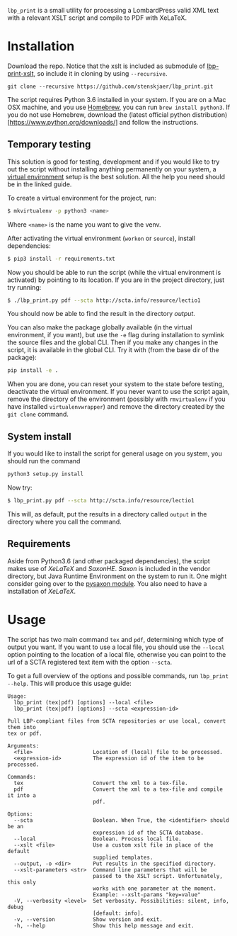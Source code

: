 `lbp_print` is a small utility for processing a LombardPress valid XML text with
a relevant XSLT script and compile to PDF with XeLaTeX.


# Installation

Download the repo. Notice that the xslt is included as submodule
of [lbp-print-xslt](https://github.com/lombardpress/lbp-print-xslt), so include
it in cloning by using `--recursive`.
```
git clone --recursive https://github.com/stenskjaer/lbp_print.git
```

The script requires Python 3.6 installed in your system. If you are on a Mac OSX
machine, and you use [Homebrew](https://brew.sh/), you can run `brew install
python3`. If you do not use Homebrew, download the (latest official python
distribution)[https://www.python.org/downloads/] and follow the instructions.

## Temporary testing

This solution is good for testing, development and if you would like to try out
the script without installing anything permanently on your system,
a [virtual environment](http://docs.python-guide.org/en/latest/dev/virtualenvs/)
setup is the best solution. All the help you need should be in the linked guide.

To create a virtual environment for the project, run:
```bash
$ mkvirtualenv -p python3 <name>
```

Where `<name>` is the name you want to give the venv.

After activating the virtual environment (`workon` or `source`), install dependencies:
```bash
$ pip3 install -r requirements.txt
```

Now you should be able to run the script (while the virtual environment is
activated) by pointing to its location. If you are in the project directory,
just try running:
```bash
$ ./lbp_print.py pdf --scta http://scta.info/resource/lectio1
```
You should now be able to find the result in the directory *output*.

You can also make the package globally available (in the virtual environment, if you
want), but use the `-e` flag during installation to symlink the source files and
the global CLI. Then if you make any changes in the script, it is available in
the global CLI. Try it with (from the base dir of the package):

```bash
pip install -e .
```

When you are done, you can reset your system to the state before testing,
deactivate the virtual environment. If you never want to use the script again,
remove the directory of the environment (possibly with `rmvirtualenv` if you
have installed `virtualenvwrapper`) and remove the directory created by the `git
clone` command.


## System install

If you would like to install the script for general usage on you system, you
should run the command 
```bash
python3 setup.py install
```

Now try:
```bash
$ lbp_print.py pdf --scta http://scta.info/resource/lectio1
```
This will, as default, put the results in a directory called `output` in the
directory where you call the command.

## Requirements

Aside from Python3.6 (and other packaged dependencies), the script makes use of
*XeLaTeX* and *SaxonHE*. *Saxon* is included in the vendor directory,
but Java Runtime Environment on the system to run it. One might consider
going over to the [pysaxon module](https://github.com/ajelenak/pysaxon). You
also need to have a installation of *XeLaTeX*.

# Usage

The script has two main command `tex` and `pdf`, determining which type of
output you want. If you want to use a local file, you should use the `--local`
option pointing to the location of a local file, otherwise you can point to the
url of a SCTA registered text item with the option `--scta`. 

To get a full overview of the options and possible commands, run `lbp_print
--help`. This will produce this usage guide:

```
Usage:
  lbp_print (tex|pdf) [options] --local <file>
  lbp_print (tex|pdf) [options] --scta <expression-id>

Pull LBP-compliant files from SCTA repositories or use local, convert them into
tex or pdf.

Arguments:
  <file>                   Location of (local) file to be processed.
  <expression-id>          The expression id of the item to be processed.

Commands:
  tex                      Convert the xml to a tex-file.
  pdf                      Convert the xml to a tex-file and compile it into a
                           pdf.

Options:
  --scta                   Boolean. When True, the <identifier> should be an
                           expression id of the SCTA database.
  --local                  Boolean. Process local file.
  --xslt <file>            Use a custom xslt file in place of the default
                           supplied templates.
  --output, -o <dir>       Put results in the specified directory.
  --xslt-parameters <str>  Command line parameters that will be
                           passed to the XSLT script. Unfortunately, this only
                           works with one parameter at the moment.
                           Example: --xslt-params "key=value"
  -V, --verbosity <level>  Set verbosity. Possibilities: silent, info, debug
                           [default: info].
  -v, --version            Show version and exit.
  -h, --help               Show this help message and exit.
```
